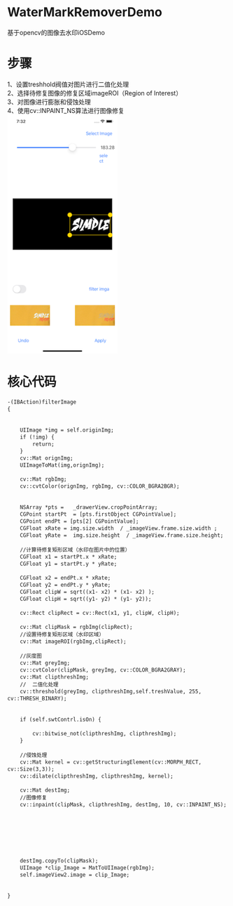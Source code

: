 # WaterMarkRemoverDemo
基于opencv的图像去水印iOSDemo<br>
# 步骤
1、设置treshhold阀值对图片进行二值化处理<br>
2、选择待修复图像的修复区域imageROI（Region of Interest）<br>
3、对图像进行膨胀和侵蚀处理<br>
4、使用cv::INPAINT_NS算法进行图像修复<br>
 <img src="https://github.com/Odasoken/WaterMarkRemoverDemo/blob/main/demo1.png" width="50%" height="50%">
# 核心代码
```objc
-(IBAction)filterImage
{
    
   
    UIImage *img = self.originImg;
    if (!img) {
        return;
    }
    cv::Mat orignImg;
    UIImageToMat(img,orignImg);
    
    cv::Mat rgbImg;
    cv::cvtColor(orignImg, rgbImg, cv::COLOR_BGRA2BGR);
    
    
    NSArray *pts =   _drawerView.cropPointArray;
    CGPoint startPt  = [pts.firstObject CGPointValue];
    CGPoint endPt = [pts[2] CGPointValue];
    CGFloat xRate = img.size.width  / _imageView.frame.size.width ;
    CGFloat yRate =  img.size.height  / _imageView.frame.size.height;
    
    //计算待修复矩形区域（水印在图片中的位置）
    CGFloat x1 = startPt.x * xRate;
    CGFloat y1 = startPt.y * yRate;
    
    CGFloat x2 = endPt.x * xRate;
    CGFloat y2 = endPt.y * yRate;
    CGFloat clipW = sqrt((x1- x2) * (x1- x2) );
    CGFloat clipH = sqrt((y1- y2) * (y1- y2));
  
    cv::Rect clipRect = cv::Rect(x1, y1, clipW, clipH);
  
    cv::Mat clipMask = rgbImg(clipRect);
    //设置待修复矩形区域（水印区域）
    cv::Mat imageROI(rgbImg,clipRect);

    //灰度图
    cv::Mat greyImg;
    cv::cvtColor(clipMask, greyImg, cv::COLOR_BGRA2GRAY);
    cv::Mat clipthreshImg;
    //  二值化处理
    cv::threshold(greyImg, clipthreshImg,self.treshValue, 255,  cv::THRESH_BINARY);


    if (self.swtContrl.isOn) {
        
        cv::bitwise_not(clipthreshImg, clipthreshImg);
    }
   
    //侵蚀处理
    cv::Mat kernel = cv::getStructuringElement(cv::MORPH_RECT, cv::Size(3,3));
    cv::dilate(clipthreshImg, clipthreshImg, kernel);
    
    cv::Mat destImg;
    //图像修复
    cv::inpaint(clipMask, clipthreshImg, destImg, 10, cv::INPAINT_NS);
    

   

    
    
    
    destImg.copyTo(clipMask);
    UIImage *clip_Image = MatToUIImage(rgbImg);
    self.imageView2.image = clip_Image;
 
    
}
```
    
